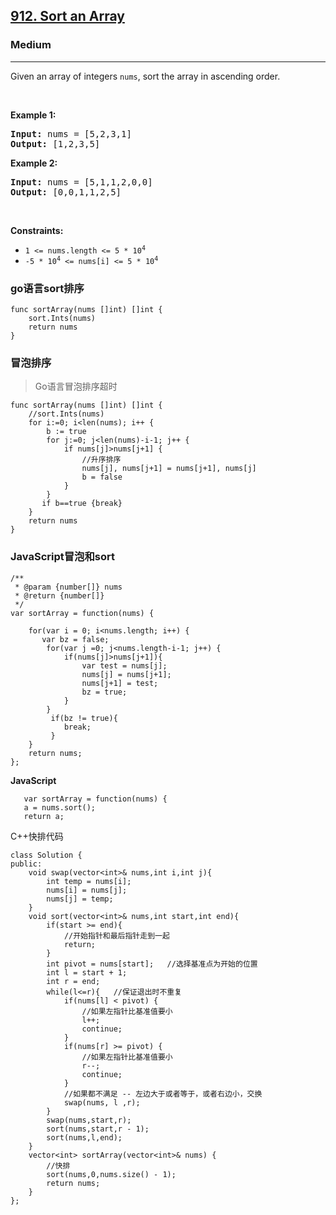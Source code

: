 <h2><a href="https://leetcode.com/problems/sort-an-array/">912. Sort an Array</a></h2><h3>Medium</h3><hr><div><p>Given an array of integers <code>nums</code>, sort the array in ascending order.</p>

<p>&nbsp;</p>
<p><strong>Example 1:</strong></p>
<pre><strong>Input:</strong> nums = [5,2,3,1]
<strong>Output:</strong> [1,2,3,5]
</pre><p><strong>Example 2:</strong></p>
<pre><strong>Input:</strong> nums = [5,1,1,2,0,0]
<strong>Output:</strong> [0,0,1,1,2,5]
</pre>
<p>&nbsp;</p>
<p><strong>Constraints:</strong></p>

<ul>
	<li><code>1 &lt;= nums.length &lt;= 5 * 10<sup>4</sup></code></li>
	<li><code>-5 * 10<sup>4</sup> &lt;= nums[i] &lt;= 5 * 10<sup>4</sup></code></li>
</ul>

</div>

### go语言sort排序

```
func sortArray(nums []int) []int {
    sort.Ints(nums)
    return nums
}
```

### 冒泡排序

> Go语言冒泡排序超时

```
func sortArray(nums []int) []int {
    //sort.Ints(nums)
    for i:=0; i<len(nums); i++ {
        b := true
        for j:=0; j<len(nums)-i-1; j++ {
            if nums[j]>nums[j+1] {
                //升序排序
                nums[j], nums[j+1] = nums[j+1], nums[j] 
                b = false
            }
        }
       if b==true {break}
    }
    return nums
}
```

### JavaScript冒泡和sort

```
/**
 * @param {number[]} nums
 * @return {number[]}
 */
var sortArray = function(nums) {

    for(var i = 0; i<nums.length; i++) {
       var bz = false;
        for(var j =0; j<nums.length-i-1; j++) {
            if(nums[j]>nums[j+1]){
                var test = nums[j];
                nums[j] = nums[j+1];
                nums[j+1] = test;
                bz = true;
            }
        }
         if(bz != true){
            break;
         }
    }
    return nums;
};

```

**JavaScript**

```
   var sortArray = function(nums) {
   a = nums.sort();
   return a;
```

C++快排代码

```
class Solution {
public:
    void swap(vector<int>& nums,int i,int j){
        int temp = nums[i];
        nums[i] = nums[j];
        nums[j] = temp;
    }
    void sort(vector<int>& nums,int start,int end){
        if(start >= end){
            //开始指针和最后指针走到一起
            return;
        }
        int pivot = nums[start];   //选择基准点为开始的位置
        int l = start + 1;     
        int r = end;
        while(l<=r){   //保证退出时不重复
            if(nums[l] < pivot) {
                //如果左指针比基准值要小
                l++;
                continue;
            }
            if(nums[r] >= pivot) {
                //如果左指针比基准值要小
                r--;
                continue;
            }
            //如果都不满足 -- 左边大于或者等于，或者右边小，交换
            swap(nums, l ,r);
        }
        swap(nums,start,r);
        sort(nums,start,r - 1);
        sort(nums,l,end);
    }
    vector<int> sortArray(vector<int>& nums) {
        //快排
        sort(nums,0,nums.size() - 1);
        return nums;
    }
};
```

